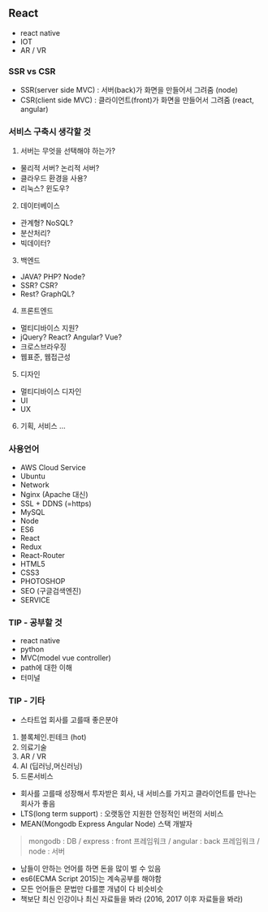 ## React
- react native
- IOT
- AR / VR

### SSR vs CSR
- SSR(server side MVC) : 서버(back)가 화면을 만들어서 그려줌 (node)
- CSR(client side MVC) : 클라이언트(front)가 화면을 만들어서 그려줌 (react, angular)

### 서비스 구축시 생각할 것
1. 서버는 무엇을 선택해야 하는가?
- 물리적 서버? 논리적 서버?
- 클라우드 환경을 사용?
- 리눅스? 윈도우?
2. 데이터베이스
- 관계형? NoSQL?
- 분산처리?
- 빅데이터?
3. 백엔드
- JAVA? PHP? Node?
- SSR? CSR?
- Rest? GraphQL?
4. 프론트엔드
- 멀티디바이스 지원?
- jQuery? React? Angular? Vue?
- 크로스브라우징
- 웹표준, 웹접근성
5. 디자인
- 멀티디바이스 디자인
- UI
- UX
6. 기획, 서비스 ...

### 사용언어
- AWS Cloud Service
- Ubuntu
- Network
- Nginx (Apache 대신)
- SSL + DDNS (=https)
- MySQL
- Node
- ES6
- React
- Redux
- React-Router
- HTML5
- CSS3
- PHOTOSHOP
- SEO (구글검색엔진)
- SERVICE

### TIP - 공부할 것
- react native
- python
- MVC(model vue controller)
- path에 대한 이해
- 터미널

### TIP - 기타
- 스타트업 회사를 고를때 좋은분야
1. 블록체인.핀테크 (hot)
2. 의료기술
3. AR / VR
4. AI (딥러닝,머신러닝)
5. 드론서비스
- 회사를 고를때 성장해서 투자받은 회사, 내 서비스를 가지고 클라이언트를 만나는 회사가 좋음
- LTS(long term support) : 오랫동안 지원한 안정적인 버전의 서비스
- MEAN(Mongodb Express Angular Node) 스택 개발자
> mongodb : DB / express : front 프레임워크 / angular : back 프레임워크 / node : 서버
- 남들이 안하는 언어를 하면 돈을 많이 벌 수 있음
- es6(ECMA Script 2015)는 계속공부를 해야함
- 모든 언어들은 문법만 다를뿐 개념이 다 비슷비슷
- 책보단 최신 인강이나 최신 자료들을 봐라 (2016, 2017 이후 자료들을 봐라)

